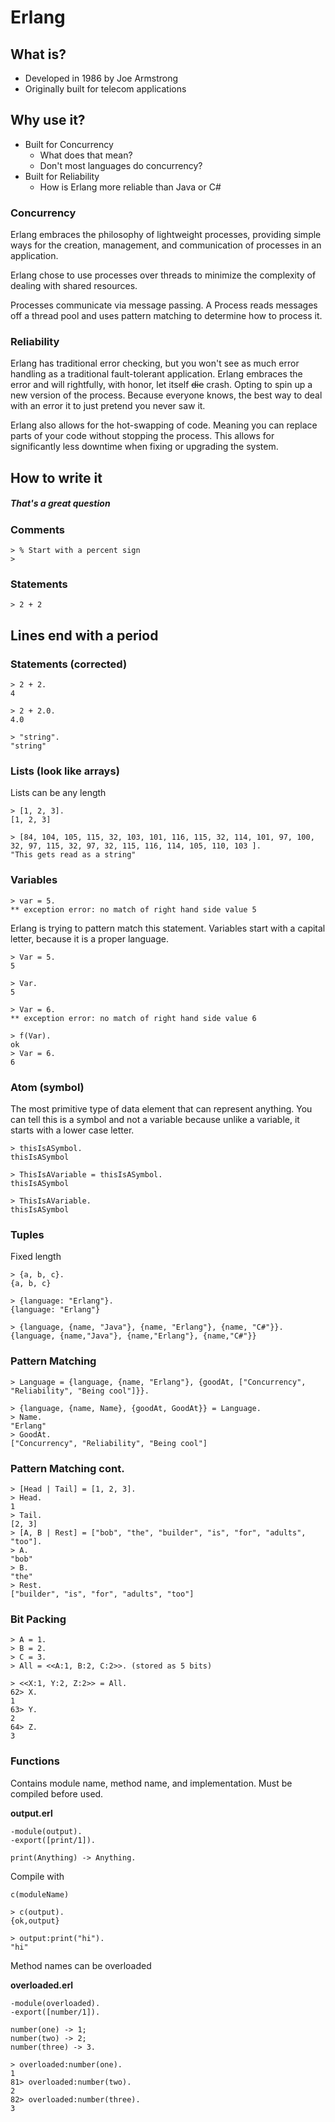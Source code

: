 # Erlang

## What is?

* Developed in 1986 by Joe Armstrong
* Originally built for telecom applications

## Why use it?

* Built for Concurrency
   * What does that mean?
   * Don't most languages do concurrency?
* Built for Reliability
   * How is Erlang more reliable than Java or C#

### Concurrency
Erlang embraces the philosophy of lightweight processes, providing simple ways for the creation, management, and communication of processes in an application.

Erlang chose to use processes over threads to minimize the complexity of dealing with shared resources. 

Processes communicate via message passing. A Process reads messages off a thread pool and uses pattern matching to determine how to process it.

### Reliability
Erlang has traditional error checking, but you won't see as much error handling as a traditional fault-tolerant application. Erlang embraces the error and will rightfully, with honor, let itself ~~die~~ crash. Opting to spin up a new version of the process. Because everyone knows, the best way to deal with an error it to just pretend you never saw it.

Erlang also allows for the hot-swapping of code. Meaning you can replace parts of your code without stopping the process. This allows for significantly less downtime when fixing or upgrading the system.


## How to write it
##### That's a great question

### Comments
```
> % Start with a percent sign
>
```

### Statements
```
> 2 + 2
```

## **Lines end with a period**

### Statements (__corrected__)
```
> 2 + 2.
4

> 2 + 2.0.
4.0

> "string".
"string"
```

### Lists (look like arrays)
Lists can be any length
```
> [1, 2, 3].
[1, 2, 3]

> [84, 104, 105, 115, 32, 103, 101, 116, 115, 32, 114, 101, 97, 100, 32, 97, 115, 32, 97, 32, 115, 116, 114, 105, 110, 103 ].
"This gets read as a string"
```

### Variables 
```
> var = 5.
** exception error: no match of right hand side value 5
```
Erlang is trying to pattern match this statement. Variables start with a capital letter, because it is a proper language.

```
> Var = 5.
5

> Var.
5

> Var = 6.
** exception error: no match of right hand side value 6

> f(Var).
ok
> Var = 6.
6
```

### Atom (symbol)
The most primitive type of data element that can represent anything. You can tell this is a symbol and not a variable because unlike a variable, it starts with a lower case letter.
```
> thisIsASymbol.
thisIsASymbol

> ThisIsAVariable = thisIsASymbol.
thisIsASymbol

> ThisIsAVariable.
thisIsASymbol
```

### Tuples
Fixed length
```
> {a, b, c}.
{a, b, c}

> {language: "Erlang"}.
{language: "Erlang"}

> {language, {name, "Java"}, {name, "Erlang"}, {name, "C#"}}.
{language, {name,"Java"}, {name,"Erlang"}, {name,"C#"}}
```

### Pattern Matching
```
> Language = {language, {name, "Erlang"}, {goodAt, ["Concurrency", "Reliability", "Being cool"]}}.

> {language, {name, Name}, {goodAt, GoodAt}} = Language.
> Name.
"Erlang"
> GoodAt.
["Concurrency", "Reliability", "Being cool"]
```

### Pattern Matching cont.
```
> [Head | Tail] = [1, 2, 3].
> Head.
1
> Tail.
[2, 3]
> [A, B | Rest] = ["bob", "the", "builder", "is", "for", "adults", "too"].
> A.
"bob"
> B.
"the"
> Rest.
["builder", "is", "for", "adults", "too"]
```

### Bit Packing
```
> A = 1.
> B = 2.
> C = 3.
> All = <<A:1, B:2, C:2>>. (stored as 5 bits)

> <<X:1, Y:2, Z:2>> = All.
62> X.
1
63> Y.
2
64> Z.
3
```

### Functions
Contains module name, method name, and implementation. Must be compiled before used.

__output.erl__
```
-module(output).
-export([print/1]).

print(Anything) -> Anything.
```

Compile with
```
c(moduleName)

> c(output).
{ok,output}

> output:print("hi").
"hi"
```

Method names can be overloaded

__overloaded.erl__
```
-module(overloaded).
-export([number/1]).

number(one) -> 1;
number(two) -> 2;
number(three) -> 3.
```
```
> overloaded:number(one).
1
81> overloaded:number(two).
2
82> overloaded:number(three).
3
```